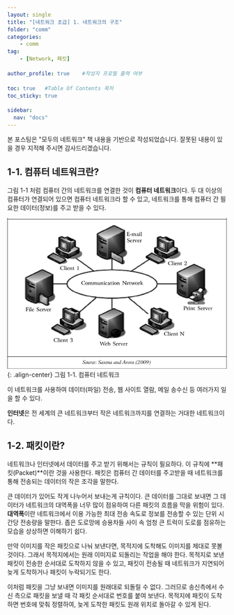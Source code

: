 ```yaml
---
layout: single
title: "[네트워크 초급] 1. 네트워크의 구조"
folder: "comm"
categories:
    - comm
tag:
    - [Network, 패킷]

author_profile: true    #작성자 프로필 출력 여부

toc: true   #Table Of Contents 목차 
toc_sticky: true

sidebar:
  nav: "docs"
---
```


본 포스팅은 "모두의 네트워크" 책 내용을 기반으로 작성되었습니다.
잘못된 내용이 있을 경우 지적해 주시면 감사드리겠습니다.

## 1-1. 컴퓨터 네트워크란?
그림 1-1 처럼 컴퓨터 간의 네트워크를 연결한 것이 **컴퓨터 네트워크**이다. 두 대 이상의 컴퓨터가 연결되어 있으면 컴퓨터 네트워크라 할 수 있고, 네트워크를 통해 컴퓨터 간 필요한 데이터(정보)를 주고 받을 수 있다.

![그림 1-1. 컴퓨터 네트워크](/assets/images/comm/1-1.png)
{: .align-center}
그림 1-1. 컴퓨터 네트워크

이 네트워크를 사용하여 데이터(파일) 전송, 웹 사이트 열람, 메일 송수신 등 여러가지 일을 할 수 있다.

**인터넷**은 전 세계의 큰 네트워크부터 작은 네트워크까지를 연결하는 거대한 네트워크이다.

## 1-2. 패킷이란?
네트워크나 인터넷에서 데이터를 주고 받기 위해서는 규칙이 필요하다. 이 규칙에 **패킷(Packet)**이란 것을 사용한다. 패킷은 컴퓨터 간 데이터를 주고받을 때 네트워크를 통해 전송되는 데이터의 작은 조각을 말한다. 

큰 데이터가 있어도 작게 나누어서 보내는게 규칙이다. 큰 데이터를 그대로 보내면 그 데이터가 네트워크의 대역폭을 너무 많이 점유하여 다른 패킷의 흐름을 막을 위험이 있다. **대역폭**이란 네트워크에서 이용 가능한 최대 전송 속도로 정보를 전송할 수 있는 단위 시간당 전송량을 말한다. 좁은 도로망에 승용차들 사이 속 엄청 큰 트럭이 도로를 점유하는 모습을 상상하면 이해하기 쉽다.

만약 이미지를 작은 패킷으로 나눠 보낸다면, 목적지에 도착해도 이미지를 제대로 못볼 것이다. 그래서 목적지에서는 원래 이미지로 되돌리는 작업을 해야 한다. 목적지로 보낸 패킷이 전송한 순서대로 도착하지 않을 수 있고, 패킷이 전송될 때 네트워크가 지연되어 늦게 도착하거나 패킷이 누락되기도 한다.

이처럼 패킷을 그냥 보내면 이미지를 원래대로 되돌릴 수 없다. 그러므로 송신측에서 수신 측으로 패킷을 보낼 때 각 패킷 순서대로 번호를 붙여 보낸다. 목적지에 패킷이 도착하면 번호에 맞춰 정렬하여, 늦게 도착한 패킷도 원래 위치로 돌아갈 수 있게 된다.